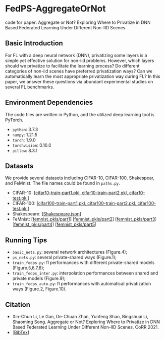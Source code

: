 # FedPS-AggregateOrNot
code for paper: Aggregate or Not? Exploring Where to Privatize in DNN Based Federated Learning Under Different Non-IID Scenes

## Basic Introduction
For FL with a deep neural network (DNN), privatizing some layers is a simple yet effective solution for non-iid problems. However, which layers should we privatize to facilitate the learning process? Do different categories of non-iid scenes have preferred privatization ways? Can we automatically learn the most appropriate privatization way during FL? In this paper, we answer these questions via abundant experimental studies on several FL benchmarks.

## Environment Dependencies
The code files are written in Python, and the utilized deep learning tool is PyTorch.
  * `python`: 3.7.3
  * `numpy`: 1.21.5
  * `torch`: 1.9.0
  * `torchvision`: 0.10.0
  * `pillow`: 8.3.1

## Datasets
We provide several datasets including CIFAR-10, CIFAR-100, Shakespear, and FeMnist. The file names could be found in `paths.py`.
  * CIFAR-10: \[[cifar10-train-part1.pkl, cifar10-train-part2.pkl, cifar10-test.pkl](http://www.lamda.nju.edu.cn/lixc/data/CIFAR10.zip)\]
  * CIFAR-100: \[[cifar100-train-part1.pkl, cifar100-train-part2.pkl, cifar100-test.pkl](http://www.lamda.nju.edu.cn/lixc/data/CIFAR100.zip)\]
  * Shakespeare: \[[Shakespeare.json](http://www.lamda.nju.edu.cn/lixc/data/Shakespeare.zip)\]
  * FeMnist: \[[femnist_pkls/part1](http://www.lamda.nju.edu.cn/lixc/data/femnist_pkls/part1.zip)\] \[[femnist_pkls/part2](http://www.lamda.nju.edu.cn/lixc/data/femnist_pkls/part2.zip)\] \[[femnist_pkls/part3](http://www.lamda.nju.edu.cn/lixc/data/femnist_pkls/part3.zip)\] \[[femnist_pkls/part4](http://www.lamda.nju.edu.cn/lixc/data/femnist_pkls/part4.zip)\] \[[femnist_pkls/part5](http://www.lamda.nju.edu.cn/lixc/data/femnist_pkls/part5.zip)\] 

## Running Tips
  * `basic_nets.py`: several network architectures (Figure.4);
  * `ps_nets.py`: several private-shared ways (Figure.1);
  * `train_fedps.py`: fl performances with different private-shared models (Figure.5,6,7,8);
  * `train_fedps_inter.py`: interpolation performances between shared and private models (Figure.9);
  * `train_fedps_auto.py`: fl performances with automatical privatization ways (Figure.2, Figure.10).

## Citation
  * Xin-Chun Li, Le Gan, De-Chuan Zhan, Yunfeng Shao, Bingshuai Li, Shaoming Song. Aggregate or Not? Exploring Where to Privatize in DNN Based Federated Learning Under Different Non-IID Scenes. CoRR 2021.
  * \[[BibTex](https://dblp.org/pid/246/2947.html)\]
